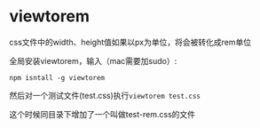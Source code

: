 viewtorem
=========

css文件中的width、height值如果以px为单位，将会被转化成rem单位

全局安装viewtorem，输入（mac需要加sudo）:

    npm isntall -g viewtorem

然后对一个测试文件(test.css)执行`viewtorem test.css`

这个时候同目录下增加了一个叫做test-rem.css的文件
